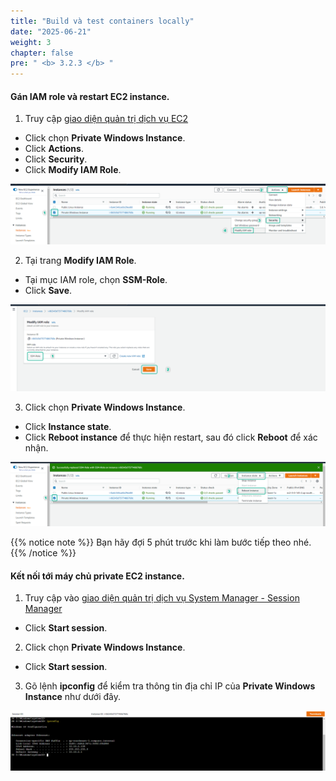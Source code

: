 ```yaml
---
title: "Build và test containers locally"
date: "2025-06-21"
weight: 3
chapter: false
pre: " <b> 3.2.3 </b> "
---
```


#### Gán IAM role và restart EC2 instance.

1. Truy cập [giao diện quản trị dịch vụ EC2](https://console.aws.amazon.com/ec2/v2/home)

- Click chọn **Private Windows Instance**.
- Click **Actions**.
- Click **Security**.
- Click **Modify IAM Role**.

![Connect](/images/3.connect/027-ec2role.png)

2. Tại trang **Modify IAM Role**.

- Tại mục IAM role, chọn **SSM-Role**.
- Click **Save**.

![Connect](/images/3.connect/028-ec2role.png)

3. Click chọn **Private Windows Instance**.

- Click **Instance state**.
- Click **Reboot instance** để thực hiện restart, sau đó click **Reboot** để xác nhận.

![Connect](/images/3.connect/029-ec2role.png)

{{% notice note %}}
Bạn hãy đợi 5 phút trước khi làm bước tiếp theo nhé.
{{% /notice %}}

#### Kết nối tới máy chủ private EC2 instance.

1. Truy cập vào [giao diện quản trị dịch vụ System Manager - Session Manager](https://console.aws.amazon.com/systems-manager/session-manager)

- Click **Start session**.

2. Click chọn **Private Windows Instance**.

- Click **Start session**.

3. Gõ lệnh **ipconfig** để kiểm tra thông tin địa chỉ IP của **Private Windows Instance** như dưới đây.

![Connect](/images/3.connect/030-ec2role.png)
